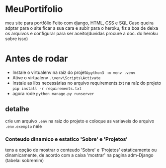 # MeuPortifolio
meu site para portfólio 
Feito com django, HTML, CSS e SQL
Caso queira adptar para o site ficar a sua cara e subir para o heroku, fiz a boa de deixa os arquivos e configurar para ser aceito(duvidas procure a doc. do heroku sobre isso) 

# Antes de rodar
* Instale o virtualenv na raíz do projeto```python3 -m venv .venv```
* Ative o virtualenv ```.\venv\Scripts\Activate```
* Instale as libs necessárias no arquivo requirements.txt na raíz do projeto ```pip install -r requirements.txt```
* agora rode ```python manage.py runserver```

## detalhe
crie um arquivo ```.env``` na raiz do projeto e coloque as variaveis do arquivo ```.env.exemplo``` nele

### Conteudo dinamico e estatico 'Sobre' e 'Projetos'
tens a opção de mostrar o conteudo 'Sobre' e 'Projetos' estaticamente ou dinamicamente, de acordo com a caixa 'mostrar' na pagina adm-Django (tabela: sobremim)
